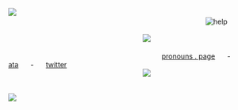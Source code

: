 ![
](https://64.media.tumblr.com/db9ff873468e8a4d06b5b06d0c583bcf/e76faec27ac673e0-f1/s1280x1920/2ebee89017620082421c281d30a6178156a70e45.pnj)
 ⠀⠀⠀⠀⠀⠀⠀⠀⠀⠀⠀⠀⠀⠀⠀⠀⠀⠀⠀⠀⠀⠀⠀⠀
⠀⠀⠀⠀⠀⠀⠀⠀⠀⠀⠀⠀⠀⠀⠀⠀⠀⠀⠀⠀⠀⠀⠀⠀⠀⠀
⠀⠀⠀⠀ ⠀⠀⠀⠀⠀⠀⠀⠀![help](https://komarev.com/ghpvc/?username=ssoniko&color=6a040f&label=)
⠀⠀⠀⠀⠀⠀⠀⠀⠀⠀⠀⠀⠀⠀⠀⠀⠀⠀⠀⠀⠀⠀⠀⠀⠀⠀
⠀⠀⠀⠀⠀⠀⠀⠀⠀⠀⠀⠀⠀⠀⠀⠀⠀⠀⠀⠀⠀⠀⠀⠀⠀⠀
![](https://64.media.tumblr.com/06c25249a5b6bacf3f96fe99f3bd330e/04d9330141ccd020-cc/s1280x1920/24767139a5db8a43ac45635d02a84066ca37a1cb.pnj) 
⠀⠀⠀⠀⠀⠀⠀⠀⠀⠀⠀⠀⠀⠀⠀⠀⠀⠀⠀⠀⠀⠀⠀⠀⠀⠀⠀
⠀⠀⠀⠀⠀⠀⠀⠀⠀⠀⠀⠀⠀⠀⠀⠀⠀⠀⠀⠀⠀⠀⠀⠀⠀⠀⠀
⠀ ⠀   [pronouns . page](https://pronouns.page/@ssoniko)⠀⠀ -⠀⠀ [ata](https://ssoniko.atabook.org/)⠀⠀ -⠀⠀ [twitter](https://x.com/ss0niko)
⠀⠀⠀⠀⠀⠀⠀⠀⠀⠀⠀⠀⠀⠀⠀⠀⠀⠀⠀⠀⠀⠀⠀⠀⠀⠀
⠀⠀⠀⠀⠀⠀⠀⠀⠀⠀⠀⠀⠀⠀⠀⠀⠀⠀⠀⠀⠀⠀⠀⠀⠀⠀
![](https://64.media.tumblr.com/a73cb46f86af6c8e2a18de930537e94d/63a0c44f7851f623-06/s1280x1920/0b4318b16d30475249e3ecb87f2bcb2404699aec.pnj)
 ⠀⠀⠀⠀⠀⠀⠀⠀⠀⠀⠀⠀⠀⠀⠀⠀⠀⠀⠀⠀⠀⠀⠀⠀⠀⠀
 
![](https://64.media.tumblr.com/1572c4123a6e5f7a79f6c9f63f74f7da/e76faec27ac673e0-50/s1280x1920/ccfa30df512356fab7ad973f42ef2fcd85cede9d.pnj)
